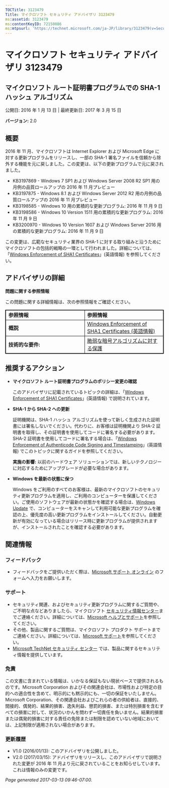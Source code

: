 ```yaml
---
TOCTitle: 3123479
Title: マイクロソフト セキュリティ アドバイザリ 3123479
ms:assetid: 3123479
ms:contentKeyID: 72150086
ms:mtpsurl: 'https://technet.microsoft.com/ja-JP/library/3123479(v=Security.10)'
---
```


マイクロソフト セキュリティ アドバイザリ 3123479
================================================

マイクロソフト ルート証明書プログラムでの SHA-1 ハッシュ アルゴリズム
---------------------------------------------------------------------

公開日: 2016 年 1 月 13 日 | 最終更新日: 2017 年 3 月 15 日

**バージョン:** 2.0

概要
----

<span id="sectionToggle0"></span>
2016 年 11 月、マイクロソフトは Internet Explorer および Microsoft Edge に対する更新プログラムをリリースし、一部の SHA-1 署名ファイルを信頼から除外する機能を元に戻しました。この変更は、以下の更新プログラムで元に戻されました。

-   KB3197869 - Windows 7 SP1 および Windows Server 2008 R2 SP1 用の月例の品質ロールアップの 2016 年 11 月プレビュー
-   KB3197875 - Windows 8.1 および Windows Server 2012 R2 用の月例の品質ロールアップの 2016 年 11 月プレビュー
-   KB3198585 - Windows 10 用の累積的な更新プログラム: 2016 年 11 月 9 日
-   KB3198586 - Windows 10 Version 1511 用の累積的な更新プログラム: 2016 年 11 月 9 日
-   KB3200970 - Windows 10 Version 1607 および Windows Server 2016 用の累積的な更新プログラム: 2016 年 11 月 9 日

この変更は、広範なセキュリティ業界の SHA-1 に対する取り組みと沿うためにマイクロソフトの包括的戦略の一環として行われました。詳細については、「[Windows Enforcement of SHA1 Certificates](https://aka.ms/sha1)」(英語情報) を参照してください。

アドバイザリの詳細
------------------

<span id="sectionToggle1"></span>
**問題に関する参照情報**

この問題に関する詳細情報は、次の参照情報をご確認ください。

 
<table style="border:1px solid black;">
<colgroup>
<col width="50%" />
<col width="50%" />
</colgroup>
<tbody>
<tr class="odd">
<td style="border:1px solid black;"><strong>参照情報</strong></td>
<td style="border:1px solid black;"><strong>参照情報</strong></td>
</tr>
<tr class="even">
<td style="border:1px solid black;"><strong>概説</strong></td>
<td style="border:1px solid black;"><a href="http://aka.ms/sha1">Windows Enforcement of SHA1 Certificates (英語情報)</a></td>
</tr>
<tr class="odd">
<td style="border:1px solid black;"><strong>技術的な要件:</strong></td>
<td style="border:1px solid black;"><a href="https://technet.microsoft.com/ja-jp/library/dn375961.aspx">脆弱な暗号アルゴリズムに対する保護</a></td>
</tr>
</tbody>
</table>
  
推奨するアクション  
------------------
  
<span id="sectionToggle2"></span>
-   **マイクロソフト ルート証明書プログラムのポリシー変更の確認**
  
    このアドバイザリに記載されているトピックの詳細は、「[Windows Enforcement of SHA1 Certificates](http://aka.ms/sha1)」(英語情報) で説明されています。
  
-   **SHA-1 から SHA-2 への更新**
  
    証明機関は、SHA-1 ハッシュ アルゴリズムを使って新しく生成された証明書には署名しないでください。代わりに、お客様は証明機関より SHA-2 証明書を取得し、その証明書を使用してコードに署名する必要があります。SHA-2 証明書を使用してコードに署名する場合は、「[Windows Enforcement of Authenticode Code Signing and Timestamping](http://aka.ms/sha1)」(英語情報) でこのトピックに関するガイドを参照してください。
  
    **実施の影響:** 以前のハードウェア ソリューションでは、新しいテクノロジーに対応するためにアップグレードが必要な場合があります。
  
-   **Windows を最新の状態に保つ**
  
    Windows をご利用のすべてのお客様は、最新のマイクロソフトのセキュリティ更新プログラムを適用し、ご利用のコンピューターを保護してください。ご使用のソフトウェアが最新の状態かを確認する場合は、[Windows Update](http://windowsupdate.microsoft.com/) で、コンピューターをスキャンして利用可能な更新プログラムを確認の上、優先度の高い更新プログラムをインストールしてください。自動更新が有効になっている場合はリリース時に更新プログラムが提供されますが、インストールされたことを確認する必要があります。
  
関連情報  
--------
  
<span id="sectionToggle3"></span>
### フィードバック
  
-   フィードバックをご提供いただく際は、[Microsoft サポート オンライン](http://support.microsoft.com/ja-jp/kb/?scid=sw;en;1257&amp;showpage=1&amp;ws=technet&amp;sd=tech) のフォームへ入力をお願いします。
  
### サポート
  
-   セキュリティ関連、およびセキュリティ更新プログラムに関するご質問や、ご不明な点などありましたら、マイクロソフト [セキュリティ情報センター](http://go.microsoft.com/fwlink/?linkid=21131)までご連絡ください。詳細については、[Microsoft ヘルプとサポート](http://support.microsoft.com/ja-jp/)を参照してください。  
-   その他、製品に関するご質問は、マイクロソフト プロダクト サポートまでご連絡ください。詳細については、[Microsoft サポート](http://go.microsoft.com/fwlink/?linkid=21155)を参照してください。  
-   [Microsoft TechNet セキュリティ センター](http://go.microsoft.com/fwlink/?linkid=21132) では、製品に関するセキュリティ情報を提供しています。
  
### 免責
  
この文書に含まれている情報は、いかなる保証もない現状ベースで提供されるものです。Microsoft Corporation およびその関連会社は、市場性および特定の目的への適合性を含めて、明示的にも黙示的にも、一切の保証をいたしません。Microsoft Corporation、その関連会社およびこれらの者の供給者は、直接的、間接的、偶発的、結果的損害、逸失利益、懲罰的損害、または特別損害を含むすべての損害に対して、状況のいかんを問わず一切責任を負いません。結果的損害または偶発的損害に対する責任の免除または制限を認めていない地域においては、上記制限が適用されない場合があります。
  
### 更新履歴
  
-   V1.0 (2016/01/13): このアドバイザリを公開しました。  
-   V2.0 (2017/03/15): アドバイザリをリリースし、このアドバイザリで説明された変更が 2016 年 11 月より元に戻されていることをお知らせしています。これは情報のみの変更です。
  
*Page generated 2017-03-13 09:46-07:00.*
